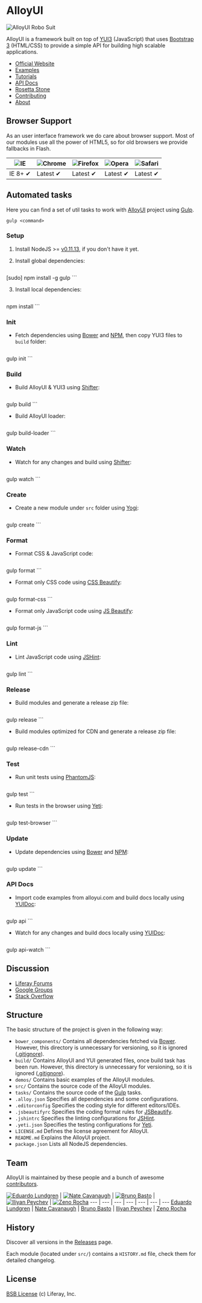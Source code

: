 # AlloyUI

![AlloyUI Robo Suit](https://cloud.githubusercontent.com/assets/398893/3529038/980b55ca-0795-11e4-9ffe-2a41953f1df8.jpg)

AlloyUI is a framework built on top of [YUI3](http://yuilibrary.com) (JavaScript) that uses [Bootstrap 3](http://getbootstrap.com/) (HTML/CSS) to provide a simple API for building high scalable applications.

* [Official Website](http://alloyui.com/)
* [Examples](http://alloyui.com/examples/)
* [Tutorials](http://alloyui.com/tutorials/)
* [API Docs](http://alloyui.com/api/)
* [Rosetta Stone](http://alloyui.com/rosetta-stone/)
* [Contributing](http://alloyui.com/contributing/)
* [About](http://alloyui.com/about/)

## Browser Support

As an user interface framework we do care about browser support. Most of our modules use all the power of HTML5, so for old browsers we provide fallbacks in Flash.

![IE](https://cloud.githubusercontent.com/assets/398893/3528325/20373e76-078e-11e4-8e3a-1cb86cf506f0.png) | ![Chrome](https://cloud.githubusercontent.com/assets/398893/3528328/23bc7bc4-078e-11e4-8752-ba2809bf5cce.png) | ![Firefox](https://cloud.githubusercontent.com/assets/398893/3528329/26283ab0-078e-11e4-84d4-db2cf1009953.png) | ![Opera](https://cloud.githubusercontent.com/assets/398893/3528330/27ec9fa8-078e-11e4-95cb-709fd11dac16.png) | ![Safari](https://cloud.githubusercontent.com/assets/398893/3528331/29df8618-078e-11e4-8e3e-ed8ac738693f.png)
--- | --- | --- | --- | --- |
IE 8+ ✔ | Latest ✔ | Latest ✔ | Latest ✔ | Latest ✔ |

## Automated tasks

Here you can find a set of util tasks to work with [AlloyUI](http://github.com/liferay/alloy-ui) project using [Gulp](http://gulpjs.com/).

```
gulp <command>
```

### Setup

1. Install NodeJS >= [v0.11.13](http://nodejs.org/dist/v0.11.13/), if you don't have it yet.

2. Install global dependencies:

    ```
[sudo] npm install -g gulp
    ```

3. Install local dependencies:

    ```
npm install
    ```

### Init

* Fetch dependencies using [Bower](http://bower.io/) and [NPM](https://www.npmjs.org/), then copy YUI3 files to `build` folder:

    ```
gulp init
    ```

### Build

* Build AlloyUI & YUI3 using [Shifter](http://yui.github.io/shifter/):

    ```
gulp build
    ```

* Build AlloyUI loader:

    ```
gulp build-loader
    ```

### Watch

* Watch for any changes and build using [Shifter](http://yui.github.io/shifter/):

    ```
gulp watch
    ```

### Create

* Create a new module under `src` folder using [Yogi](http://yui.github.io/yogi/):

    ```
gulp create
    ```

### Format

* Format CSS & JavaScript code:

    ```
gulp format
    ```

* Format only CSS code using [CSS Beautify](https://www.npmjs.org/package/cssbeautify/):

    ```
gulp format-css
    ```

* Format only JavaScript code using [JS Beautify](https://www.npmjs.org/package/js-beautify/):

    ```
gulp format-js
    ```

### Lint

* Lint JavaScript code using [JSHint](http://www.jshint.com/):

    ```
gulp lint
    ```

### Release

* Build modules and generate a release zip file:

    ```
gulp release
    ```

* Build modules optimized for CDN and generate a release zip file:

    ```
gulp release-cdn
    ```

### Test

* Run unit tests using [PhantomJS](http://phantomjs.org/):

    ```
gulp test
    ```

* Run tests in the browser using [Yeti](http://yeti.cx/):

    ```
gulp test-browser
    ```

### Update

* Update dependencies using [Bower](http://bower.io/) and [NPM](https://www.npmjs.org/):

    ```
gulp update
    ```

### API Docs

* Import code examples from alloyui.com and build docs locally using [YUIDoc](http://yui.github.io/yuidoc/):

    ```
gulp api
    ```

* Watch for any changes and build docs locally using [YUIDoc](http://yui.github.io/yuidoc/):

    ```
gulp api-watch
    ```

## Discussion

* [Liferay Forums](http://www.liferay.com/community/forums/-/message_boards/category/8409523)
* [Google Groups](https://groups.google.com/forum/?fromgroups#!forum/alloyui)
* [Stack Overflow](http://stackoverflow.com/questions/tagged/alloy-ui)

## Structure

The basic structure of the project is given in the following way:

* `bower_components/` Contains all dependencies fetched via [Bower](http://bower.io/). However, this directory is unnecessary for versioning, so it is ignored ([.gitignore](https://github.com/liferay/alloy-ui/blob/master/.gitignore)).
* `build/` Contains AlloyUI and YUI generated files, once build task has been run. However, this directory is unnecessary for versioning, so it is ignored ([.gitignore](https://github.com/liferay/alloy-ui/blob/master/.gitignore)).
* `demos/` Contains basic examples of the AlloyUI modules.
* `src/` Contains the source code of the AlloyUI modules.
* `tasks/` Contains the source code of the [Gulp](http://gulpjs.com/) tasks.
* `.alloy.json` Specifies all dependencies and some configurations.
* `.editorconfig` Specifies the coding style for different editors/IDEs.
* `.jsbeautifyrc` Specifies the coding format rules for [JSBeautify](http://jsbeautifier.org/).
* `.jshintrc` Specifies the linting configurations for [JSHint](http://www.jshint.com/).
* `.yeti.json` Specifies the testing configurations for [Yeti](http://yeti.cx/).
* `LICENSE.md` Defines the license agreement for AlloyUI.
* `README.md` Explains the AlloyUI project.
* `package.json` Lists all NodeJS dependencies.

## Team

AlloyUI is maintained by these people and a bunch of awesome [contributors](https://github.com/liferay/alloy-ui/graphs/contributors).

[![Eduardo Lundgren](http://gravatar.com/avatar/42327de520e674a6d1686845b30778d0?s=70)](https://github.com/eduardolundgren) | [![Nate Cavanaugh](http://gravatar.com/avatar/3f754d8a639c608d338b580b446c59d6?s=70)](https://github.com/natecavanaugh) | [![Bruno Basto](http://gravatar.com/avatar/4d7367e850216a8e6f9be296c74f0d68?s=70)](https://github.com/brunobasto) | [![Iliyan Peychev](http://gravatar.com/avatar/c2a0cb9ed0d19196b7fe061055c18838?s=70)](https://github.com/ipeychev) | [![Zeno Rocha](http://gravatar.com/avatar/e190023b66e2b8aa73a842b106920c93?s=70)](https://github.com/zenorocha)
--- | --- | --- | --- | --- | --- | ---
[Eduardo Lundgren](https://github.com/eduardolundgren) | [Nate Cavanaugh](https://github.com/natecavanaugh) | [Bruno Basto](https://github.com/brunobasto) | [Iliyan Peychev](https://github.com/ipeychev) | [Zeno Rocha](https://github.com/zenorocha)

## History

Discover all versions in the [Releases](https://github.com/liferay/alloy-ui/releases) page.

Each module (located under `src/`) contains a `HISTORY.md` file, check them for detailed changelog.

## License

[BSB License](https://github.com/liferay/alloy-ui/blob/master/LICENSE.md) (c) Liferay, Inc.
